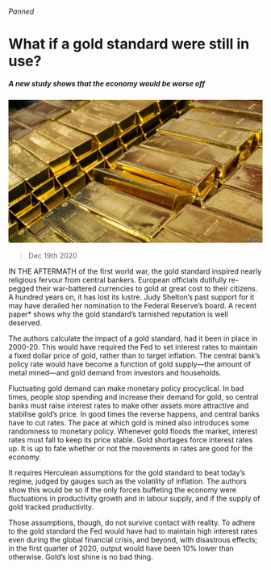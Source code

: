 ###### Panned

# What if a gold standard were still in use? 

##### A new study shows that the economy would be worse off 

![image](images/20201219_FNP502.jpg) 

> Dec 19th 2020 


IN THE AFTERMATH of the first world war, the gold standard inspired nearly religious fervour from central bankers. European officials dutifully re-pegged their war-battered currencies to gold at great cost to their citizens. A hundred years on, it has lost its lustre. Judy Shelton’s past support for it may have derailed her nomination to the Federal Reserve’s board. A recent paper* shows why the gold standard’s tarnished reputation is well deserved.


The authors calculate the impact of a gold standard, had it been in place in 2000-20. This would have required the Fed to set interest rates to maintain a fixed dollar price of gold, rather than to target inflation. The central bank’s policy rate would have become a function of gold supply—the amount of metal mined—and gold demand from investors and households.



Fluctuating gold demand can make monetary policy procyclical. In bad times, people stop spending and increase their demand for gold, so central banks must raise interest rates to make other assets more attractive and stabilise gold’s price. In good times the reverse happens, and central banks have to cut rates. The pace at which gold is mined also introduces some randomness to monetary policy. Whenever gold floods the market, interest rates must fall to keep its price stable. Gold shortages force interest rates up. It is up to fate whether or not the movements in rates are good for the economy.


It requires Herculean assumptions for the gold standard to beat today’s regime, judged by gauges such as the volatility of inflation. The authors show this would be so if the only forces buffeting the economy were fluctuations in productivity growth and in labour supply, and if the supply of gold tracked productivity.


Those assumptions, though, do not survive contact with reality. To adhere to the gold standard the Fed would have had to maintain high interest rates even during the global financial crisis, and beyond, with disastrous effects; in the first quarter of 2020, output would have been 10% lower than otherwise. Gold’s lost shine is no bad thing.



